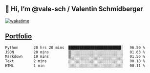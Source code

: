 ## 👋 Hi, I’m @vale-sch / Valentin Schmidberger
[![wakatime](https://wakatime.com/badge/user/7560c813-56c2-4ce8-b378-268c8ee84276.svg)](https://wakatime.com/@7560c813-56c2-4ce8-b378-268c8ee84276)
##  [Portfolio](https://vale-sch.github.io/ValentinSchmidberger/ "Portfolio")
<!--START_SECTION:waka-->

```txt
Python       20 hrs 20 mins  ████████████████████████░   96.50 %
JSON         20 mins         ▒░░░░░░░░░░░░░░░░░░░░░░░░   01.63 %
Markdown     19 mins         ▒░░░░░░░░░░░░░░░░░░░░░░░░   01.56 %
Text         2 mins          ░░░░░░░░░░░░░░░░░░░░░░░░░   00.18 %
HTML         1 min           ░░░░░░░░░░░░░░░░░░░░░░░░░   00.11 %
```

<!--END_SECTION:waka-->
